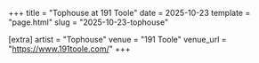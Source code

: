 +++
title = "Tophouse at 191 Toole"
date = 2025-10-23
template = "page.html"
slug = "2025-10-23-tophouse"

[extra]
artist = "Tophouse"
venue = "191 Toole"
venue_url = "https://www.191toole.com/"
+++
